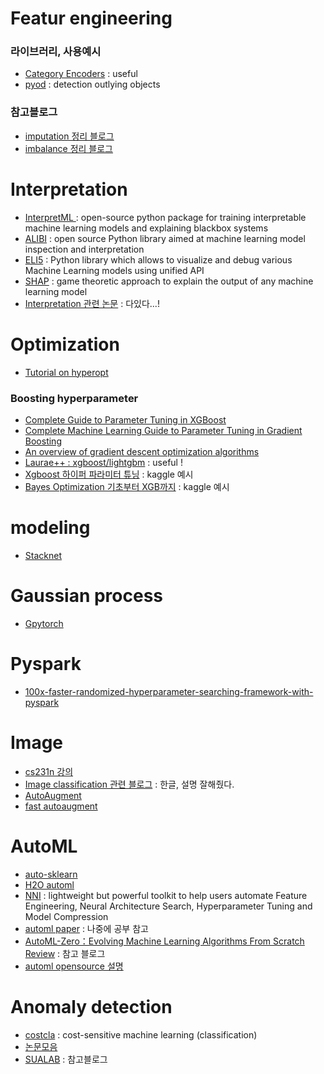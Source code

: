 # Featur engineering
### 라이브러리, 사용예시
- [Category Encoders](https://contrib.scikit-learn.org/categorical-encoding/) : useful
- [pyod](https://pyod.readthedocs.io/en/latest/) : detection outlying objects

### 참고블로그
- [imputation 정리 블로그](https://data-newbie.tistory.com/257)
- [imbalance 정리 블로그](https://datascienceschool.net/view-notebook/c1a8dad913f74811ae8eef5d3bedc0c3/)

# Interpretation
- [InterpretML ](https://github.com/interpretml/interpret) : open-source python package for training interpretable machine learning models and explaining blackbox systems
- [ALIBI](https://github.com/SeldonIO/alibi/blob/master/README.md) :  open source Python library aimed at machine learning model inspection and interpretation
- [ELI5](https://eli5.readthedocs.io/en/latest/index.html) : Python library which allows to visualize and debug various Machine Learning models using unified API
- [SHAP](https://github.com/slundberg/shap) : game theoretic approach to explain the output of any machine learning model
- [Interpretation 관련 논문](https://github.com/lopusz/awesome-interpretable-machine-learning) : 다있다...!

# Optimization
- [Tutorial on hyperopt](https://www.kaggle.com/fanvacoolt/tutorial-on-hyperopt)

### Boosting hyperparameter
- [Complete Guide to Parameter Tuning in XGBoost](https://www.analyticsvidhya.com/blog/2016/03/complete-guide-parameter-tuning-xgboost-with-codes-python/)
- [Complete Machine Learning Guide to Parameter Tuning in Gradient Boosting](https://www.analyticsvidhya.com/blog/2016/02/complete-guide-parameter-tuning-gradient-boosting-gbm-python/)
- [An overview of gradient descent optimization algorithms](https://ruder.io/optimizing-gradient-descent/)
- [Laurae++ : xgboost/lightgbm](https://sites.google.com/view/lauraepp/parameters) : useful !
- [Xgboost 하이퍼 파라미터 튜닝](https://www.kaggle.com/lifesailor/xgboost) : kaggle 예시
- [Bayes Optimization 기초부터 XGB까지](https://www.kaggle.com/toastls93/bayes-optimization-xgb) : kaggle 예시

# modeling
- [Stacknet](https://github.com/kaz-Anova/StackNet)

# Gaussian process
- [Gpytorch](https://gpytorch.readthedocs.io/en/latest/index.html)

# Pyspark
- [100x-faster-randomized-hyperparameter-searching-framework-with-pyspark](https://towardsdatascience.com/100x-faster-randomized-hyperparameter-searching-framework-with-pyspark-4de19e44f5e6)

# Image
- [cs231n 강의](http://cs231n.stanford.edu/)
- [Image classification 관련 블로그](https://hoya012.github.io/blog/deeplearning-classification-guidebook-1/) : 한글, 설명 잘해줬다.
- [AutoAugment](https://github.com/DeepVoltaire/AutoAugment)
- [fast autoaugment](https://github.com/kakaobrain/fast-autoaugment)

# AutoML
- [auto-sklearn](https://automl.github.io/auto-sklearn/master/index.html#)
- [H2O automl](http://docs.h2o.ai/h2o/latest-stable/h2o-docs/automl.html)
- [NNI](https://github.com/microsoft/nni) : lightweight but powerful toolkit to help users automate Feature Engineering, Neural Architecture Search, Hyperparameter Tuning and Model Compression
- [automl paper](https://github.com/hibayesian/awesome-automl-papers) : 나중에 공부 참고
- [AutoML-Zero：Evolving Machine Learning Algorithms From Scratch Review](https://hoya012.github.io/blog/automl-zero-review/) : 참고 블로그
- [automl opensource 설명](https://awesomeopensource.com/projects/automl)

# Anomaly detection
- [costcla](http://albahnsen.github.io/CostSensitiveClassification/Intro.html) : cost-sensitive machine learning (classification)
- [논문모음](https://github.com/hoya012/awesome-anomaly-detection)
- [SUALAB](http://research.sualab.com/introduction/review/2020/01/30/anomaly-detection-overview-1.html) : 참고블로그
